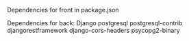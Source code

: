 Dependencies for front in package.json

Dependencies for back:
Django
postgresql
postgresql-contrib
djangorestframework
django-cors-headers
psycopg2-binary
